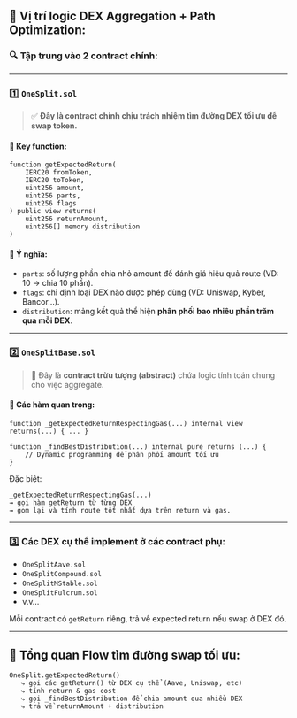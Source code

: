 ## 🎯 Vị trí logic **DEX Aggregation + Path Optimization**:

### 🔍 Tập trung vào 2 contract chính:

---

### 1️⃣ `OneSplit.sol`

> ✅ **Đây là contract chính chịu trách nhiệm tìm đường DEX tối ưu để swap token.**

#### 🔸 Key function:

```solidity
function getExpectedReturn(
    IERC20 fromToken,
    IERC20 toToken,
    uint256 amount,
    uint256 parts,
    uint256 flags
) public view returns(
    uint256 returnAmount,
    uint256[] memory distribution
)
```

#### 🔎 Ý nghĩa:

* `parts`: số lượng phần chia nhỏ amount để đánh giá hiệu quả route (VD: 10 → chia 10 phần).
* `flags`: chỉ định loại DEX nào được phép dùng (VD: Uniswap, Kyber, Bancor…).
* `distribution`: mảng kết quả thể hiện **phân phối bao nhiêu phần trăm qua mỗi DEX**.

---

### 2️⃣ `OneSplitBase.sol`

> 📌 Đây là **contract trừu tượng (abstract)** chứa logic tính toán chung cho việc aggregate.

#### 🔸 Các hàm quan trọng:

```solidity
function _getExpectedReturnRespectingGas(...) internal view returns(...) { ... }

function _findBestDistribution(...) internal pure returns (...) {
    // Dynamic programming để phân phối amount tối ưu
}
```

Đặc biệt:

```solidity
_getExpectedReturnRespectingGas(...) 
→ gọi hàm getReturn từ từng DEX 
→ gom lại và tính route tốt nhất dựa trên return và gas.
```

---

### 3️⃣ Các DEX cụ thể implement ở các contract phụ:

* `OneSplitAave.sol`
* `OneSplitCompound.sol`
* `OneSplitMStable.sol`
* `OneSplitFulcrum.sol`
* v.v…

Mỗi contract có `getReturn` riêng, trả về expected return nếu swap ở DEX đó.

---

## 🧠 Tổng quan Flow tìm đường swap tối ưu:

```
OneSplit.getExpectedReturn() 
   ⤷ gọi các getReturn() từ DEX cụ thể (Aave, Uniswap, etc)
   ⤷ tính return & gas cost
   ⤷ gọi _findBestDistribution để chia amount qua nhiều DEX
   ⤷ trả về returnAmount + distribution
```

